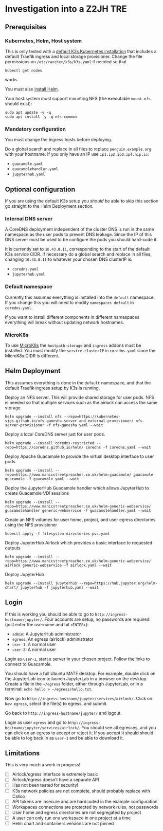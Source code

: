 # Investigation into a Z2JH TRE

## Prerequisites

### Kubernetes, Helm, Host system

This is only tested with a [default K3s Kubernetes installation](https://docs.k3s.io/quick-start) that includes a default Traefik ingress and local storage provisioner.
Change the file permissions on `/etc/rancher/k3s/k3s.yaml` if needed so that

```
kubectl get nodes
```

works.

You must also [install Helm](https://helm.sh/docs/intro/install/).

Your host system must support mounting NFS (the executable `mount.nfs` should exist):

```
sudo apt update -y -q
sudo apt install -y -q nfs-common
```

### Mandatory configuration

You must change the ingress hosts before deploying.

Do a global search and replace in all files to replace `penguin.example.org` with your hostname. If you only have an IP use `ip1.ip2.ip3.ip4.nip.io`:

- `guacamole.yaml`
- `guacamolehandler.yaml`
- `jupyterhub.yaml`

## Optional configuration

If you are using the default K3s setup you _should_ be able to skip this section go straight to the Helm Deployment section.

### Internal DNS server

A CoreDNS deployment independent of the cluster DNS is run in the same namespace as the user pods to prevent DNS leakage.
Since the IP of this DNS server must be used to be configure the pods you should hard-code it.

It is currently set to `10.43.0.11`, corresponding to the start of the default K3s service CIDR.
If necessary do a global search and replace in all files, changing `10.43.0.11` to whatever your chosen DNS clusterIP is.

- `coredns.yaml`
- `jupyterhub.yaml`

### Default namespace

Currently this assumes everything is installed into the `default` namespace.
If you change this you will need to modify `namespaces default` in `coredns.yaml`.

If you want to install different components in different namespaces everything will break without updating network hostnames.

### MicroK8s

To use [MicroK8s](https://microk8s.io/docs/getting-started) the `hostpath-storage` and `ingress` addons must be installed.
You must modify the `service.clusterIP` in `coredns.yaml` since the MicroK8s CIDR is different.

## Helm Deployment

This assumes everything is done in the `default` namespace, and that the default Traefik ingress setup by K3s is running.

Deploy an NFS server. This will provide shared storage for user pods.
NFS is needed so that multiple services such as the airlock can access the same storage.

```
helm upgrade --install nfs --repo=https://kubernetes-sigs.github.io/nfs-ganesha-server-and-external-provisioner/ nfs-server-provisioner -f nfs-ganesha.yaml --wait
```

Deploy a local CoreDNS server just for user pods.

```
helm upgrade --install coredns-restricted --repo=https://coredns.github.io/helm/ coredns -f coredns.yaml --wait
```

Deploy Apache Guacamole to provide the virtual desktop interface to user pods.

```
helm upgrade --install --repo=https://www.manicstreetpreacher.co.uk/helm-guacamole/ guacamole guacamole -f guacamole.yaml --wait
```

Deploy the JupyterHub Guacamole handler which allows JupyterHub to create Guacamole VDI sessions

```
helm upgrade --install --repo=https://www.manicstreetpreacher.co.uk/helm-generic-webservice/ guacamolehandler generic-webservice -f guacamolehandler.yaml --wait
```

Create an NFS volumes for user home, project, and user egress directories using the NFS provisioner

```
kubectl apply -f filesystem-directories-pvc.yaml
```

Deploy JupyterHub Airlock which provides a basic interface to requested outputs

```
helm upgrade --install --repo=https://www.manicstreetpreacher.co.uk/helm-generic-webservice/ airlock generic-webservice -f airlock.yaml --wait
```

Deploy JupyterHub

```
helm upgrade --install jupyterhub --repo=https://hub.jupyter.org/helm-chart/ jupyterhub -f jupyterhub.yaml --wait
```

## Login

If this is working you should be able to go to `http://ingress-hostname/jupyter/`.
Four accounts are setup, no passwords are required (just enter the username and hit `<ENTER>`):

- `admin`: A JupyterHub administrator
- `egress`: An egress (airlock) administrator
- `user-1`: A normal user
- `user-2`: A normal user

Login as `user-1`, start a server in your chosen project.
Follow the links to connect to Guacamole.

You should have a full Ubuntu MATE desktop.
For example, double click on the JupyterLab icon to launch JupyterLab in a browser on the desktop.
Create a file in the `~/egress` folder, either through JupyterLab, or in a terminal: `echo hello > ~/egress/hello.txt`.

Now go to `http://ingress-hostname/jupyter/services/airlock/`.
Click on `New egress`, select the file(s) to egress, and submit.

Go back to `http://ingress-hostname/jupyter/` and logout.

Login as user `egress` and go to `http://ingress-hostname/jupyter/services/airlock/`.
You should see all egresses, and you can click on an egress to accept or reject it.
If you accept it should should be able to log back in as `user-1` and be able to download it.

## Limitations

This is very much a work in progress!

- [ ] Airlock/egress interface is extremely basic
- [ ] Airlock/egress doesn't have a separate API
- [ ] Has not been tested for security!
- [ ] K3s network policies are not complete, should probably replace with Calico
- [ ] API tokens are insecure and are hardcoded in the example configuration
- [ ] Workspaces connections are protected by network rules, not passwords
- [ ] User home and egress directories are not segregated by project
- [ ] A user can only run one workspace in one project at a time
- [ ] Helm chart and containers versions are not pinned
